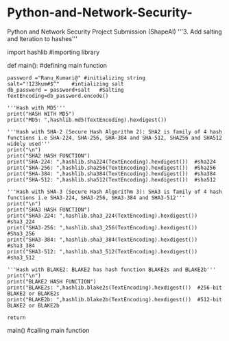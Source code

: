 # Python-and-Network-Security-
Python and Network Security Project Submission (ShapeAI)
'''3. Add salting and Iteration to hashes'''

import hashlib #importing library

def main():  #defining main function

    password ="Ranu_Kumari@" #initializing string
    salt="!123kum#$^"    #intializing salt
    db_password = password+salt   #Salting
    TextEncoding=db_password.encode() 

    '''Hash with MD5'''
    print("HASH WITH MD5")
    print("MD5: ",hashlib.md5(TextEncoding).hexdigest())

    '''Hash with SHA-2 (Secure Hash Algorithm 2): SHA2 is family of 4 hash functions i.e SHA-224, SHA-256, SHA-384 and SHA-512, SHA256 and SHA512 widely used'''
    print("\n")
    print("SHA2 HASH FUNCTION")
    print("SHA-224: ",hashlib.sha224(TextEncoding).hexdigest())  #sha224
    print("SHA-256: ",hashlib.sha256(TextEncoding).hexdigest())  #Sha256
    print("SHA-384: ",hashlib.sha384(TextEncoding).hexdigest())  #sha384
    print("SHA-512: ",hashlib.sha512(TextEncoding).hexdigest())  #sha512

    '''Hash with SHA-3 (Secure Hash Algorithm 3): SHA3 is family of 4 hash functions i.e SHA3-224, SHA3-256, SHA3-384 and SHA3-512'''
    print("\n")
    print("SHA3 HASH FUNCTION")
    print("SHA3-224: ",hashlib.sha3_224(TextEncoding).hexdigest())  #sha3_224
    print("SHA3-256: ",hashlib.sha3_256(TextEncoding).hexdigest())  #Sha3_256
    print("SHA3-384: ",hashlib.sha3_384(TextEncoding).hexdigest())  #sha3_384
    print("SHA3-512: ",hashlib.sha3_512(TextEncoding).hexdigest())  #sha3_512

    '''Hash with BLAKE2: BLAKE2 has hash function BLAKE2s and BLAKE2b'''
    print("\n")
    print("BLAKE2 HASH FUNCTION")
    print("BLAKE2s: ",hashlib.blake2s(TextEncoding).hexdigest())  #256-bit BLAKE2 or BLAKE2s
    print("BLAKE2b: ",hashlib.blake2b(TextEncoding).hexdigest())  #512-bit BLAKE2 or BLAKE2b

    return

main() #calling main function 

